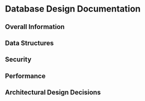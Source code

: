 # Database Design Documentation

## Overall Information

## Data Structures

## Security

## Performance

## Architectural Design Decisions